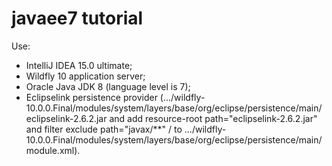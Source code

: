 # javaee7 tutorial
Use: 
- IntelliJ IDEA 15.0 ultimate; 
- Wildfly 10 application server; 
- Oracle Java JDK 8 (language level is 7); 
- Eclipselink persistence provider (.../wildfly-10.0.0.Final/modules/system/layers/base/org/eclipse/persistence/main/eclipselink-2.6.2.jar 
and add resource-root path="eclipselink-2.6.2.jar" and filter exclude path="javax/**" / to .../wildfly-10.0.0.Final/modules/system/layers/base/org/eclipse/persistence/main/module.xml).

